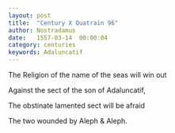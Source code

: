 ```yaml
---
layout: post
title:  "Century X Quatrain 96"
author: Nostradamus
date:   1557-03-14  00:00:04
category: centuries
keywords: Adaluncatif
---
```

The Religion of the name of the seas will win out 

Against the sect of the son of Adaluncatif, 

The obstinate lamented sect will be afraid 

The two wounded by Aleph & Aleph.

